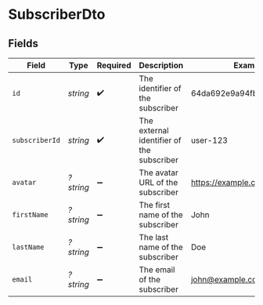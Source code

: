 # SubscriberDto


## Fields

| Field                                     | Type                                      | Required                                  | Description                               | Example                                   |
| ----------------------------------------- | ----------------------------------------- | ----------------------------------------- | ----------------------------------------- | ----------------------------------------- |
| `id`                                      | *string*                                  | :heavy_check_mark:                        | The identifier of the subscriber          | 64da692e9a94fb2e6449ad07                  |
| `subscriberId`                            | *string*                                  | :heavy_check_mark:                        | The external identifier of the subscriber | user-123                                  |
| `avatar`                                  | *?string*                                 | :heavy_minus_sign:                        | The avatar URL of the subscriber          | https://example.com/avatar.png            |
| `firstName`                               | *?string*                                 | :heavy_minus_sign:                        | The first name of the subscriber          | John                                      |
| `lastName`                                | *?string*                                 | :heavy_minus_sign:                        | The last name of the subscriber           | Doe                                       |
| `email`                                   | *?string*                                 | :heavy_minus_sign:                        | The email of the subscriber               | john@example.com                          |